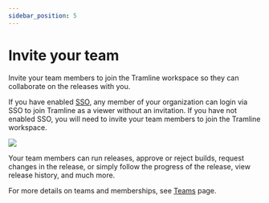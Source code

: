 ```yaml
---
sidebar_position: 5
---
```


# Invite your team

Invite your team members to join the Tramline workspace so they can collaborate on the releases with you.

If you have enabled [SSO](/inviting-team/sso), any member of your organization can login via SSO to join Tramline as a viewer without an invitation.
If you have not enabled SSO, you will need to invite your team members to join the Tramline workspace.

![](/img/invite-team.png)

Your team members can run releases, approve or reject builds, request changes in the release, or simply follow the progress of the release, view release history, and much more.

For more details on teams and memberships, see [Teams](/inviting-team) page.
